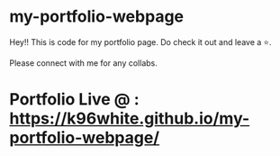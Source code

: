 # my-portfolio-webpage

Hey!! This is code for my portfolio page. Do check it out and leave a ⭐.

Please connect with me for any collabs.

# Portfolio Live @ : https://k96white.github.io/my-portfolio-webpage/ 
 
